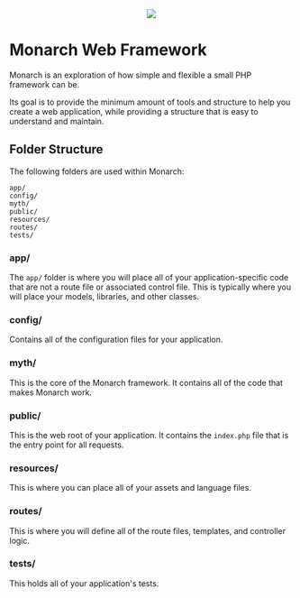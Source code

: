 <div style="text-align:center">
    <img src="/assets/logo.png" style="margin: auto;">
</div>

# Monarch Web Framework

Monarch is an exploration of how simple and flexible a small PHP framework can be.

Its goal is to provide the minimum amount of tools and structure to help you create a web application,
while providing a structure that is easy to understand and maintain.

## Folder Structure

The following folders are used within Monarch:

```
app/
config/
myth/
public/
resources/
routes/
tests/
```

### app/

The `app/` folder is where you will place all of your application-specific code that are not a route file or associated control file.
This is typically where you will place your models, libraries, and other classes.

### config/

Contains all of the configuration files for your application.

### myth/

This is the core of the Monarch framework. It contains all of the code that makes Monarch work.

### public/

This is the web root of your application. It contains the `index.php` file that is the entry point for all requests.

### resources/

This is where you can place all of your assets and language files.

### routes/

This is where you will define all of the route files, templates, and controller logic.

### tests/

This holds all of your application's tests.
